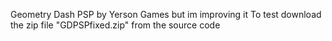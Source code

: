 Geometry Dash PSP by Yerson Games but im improving it
To test download the zip file "GDPSPfixed.zip" from the source code
